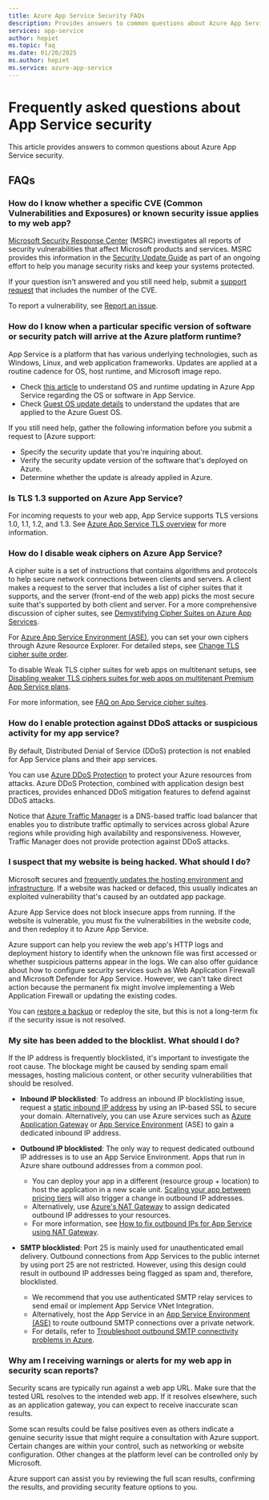 ```yaml
---
title: Azure App Service Security FAQs
description: Provides answers to common questions about Azure App Service security.
services: app-service
author: hepiet
ms.topic: faq
ms.date: 01/20/2025
ms.author: hepiet
ms.service: azure-app-service
---
```

# Frequently asked questions about App Service security

This article provides answers to common questions about Azure App Service security.

## FAQs

### How do I know whether a specific CVE (Common Vulnerabilities and Exposures) or known security issue applies to my web app?

[Microsoft Security Response Center](https://msrc.microsoft.com/) (MSRC) investigates all reports of security vulnerabilities that affect Microsoft products and services. MSRC provides this information in the [Security Update Guide](https://msrc.microsoft.com/update-guide/vulnerability) as part of an ongoing effort to help you manage security risks and keep your systems protected.

If your question isn't answered and you still need help, submit a [support request](https://ms.portal.azure.com/#blade/Microsoft_Azure_Support/HelpAndSupportBlade/overview?DMC=troubleshoot) that includes the number of the CVE. 

To report a vulnerability, see [Report an issue](https://msrc.microsoft.com/report/vulnerability/new).

### How do I know when a particular specific version of software or security patch will arrive at the Azure platform runtime?

App Service is a platform that has various underlying technologies, such as Windows, Linux, and web application frameworks. Updates are applied at a routine cadence for OS, host runtime, and Microsoft image repo.

- Check [this article](/azure/app-service/overview-patch-os-runtime) to understand OS and runtime updating in Azure App Service regarding the OS or software in App Service.
- Check [Guest OS update details](/azure/cloud-services/cloud-services-guestos-msrc-releases) to understand the updates that are applied to the Azure Guest OS.

If you still need help, gather the following information before you submit a request to [Azure support:

- Specify the security update that you're inquiring about.
- Verify the security update version of the software that's deployed on Azure.
- Determine whether the update is already applied in Azure.

### Is TLS 1.3 supported on Azure App Service?

For incoming requests to your web app, App Service supports TLS versions 1.0, 1.1, 1.2, and 1.3. See [Azure App Service TLS overview](/azure/app-service/overview-tls) for more information.

### How do I disable weak ciphers on Azure App Service?

A cipher suite is a set of instructions that contains algorithms and protocols to help secure network connections between clients and servers. A client makes a request to the server that includes a list of cipher suites that it supports, and the server (front-end of the web app) picks the most secure suite that's supported by both client and server. For a more comprehensive discussion of cipher suites, see [Demystifying Cipher Suites on Azure App Services](https://techcommunity.microsoft.com/t5/apps-on-azure-blog/demystifying-cipher-suites-on-azure-app-services/ba-p/2656254).

For [Azure App Service Environment (ASE)](/azure/app-service/environment/overview), you can set your own ciphers through Azure Resource Explorer. For detailed steps, see [Change TLS cipher suite order](/azure/app-service/environment/app-service-app-service-environment-custom-settings#change-tls-cipher-suite-order).

To disable Weak TLS cipher suites for web apps on multitenant setups, see [Disabling weaker TLS ciphers suites for web apps on multitenant Premium App Service plans](https://azure.github.io/AppService/2022/10/11/Public-preview-min-tls-cipher-suite.html).

For more information, see [FAQ on App Service cipher suites](https://techcommunity.microsoft.com/t5/apps-on-azure-blog/faq-on-app-service-cipher-suites/ba-p/3881922).

### How do I enable protection against DDoS attacks or suspicious activity for my app service?

By default, Distributed Denial of Service (DDoS) protection is not enabled for App Service plans and their app services.

You can use [Azure DDoS Protection](/azure/ddos-protection/ddos-protection-overview) to protect your Azure resources from attacks. Azure DDoS Protection, combined with application design best practices, provides enhanced DDoS mitigation features to defend against DDoS attacks.

Notice that [Azure Traffic Manager](/azure/traffic-manager/traffic-manager-overview) is a DNS-based traffic load balancer that enables you to distribute traffic optimally to services across global Azure regions while providing high availability and responsiveness. However, Traffic Manager does not provide protection against DDoS attacks.

### I suspect that my website is being hacked. What should I do?

Microsoft secures and [frequently updates the hosting environment and infrastructure](/azure/app-service/overview-patch-os-runtime). If a website was hacked or defaced, this usually indicates an exploited vulnerability that's caused by an outdated app package.

Azure App Service does not block insecure apps from running. If the website is vulnerable, you must fix the vulnerabilities in the website code, and then redeploy it to Azure App Service. 

Azure support can help you review the web app's HTTP logs and deployment history to identify when the unknown file was first accessed or whether suspicious patterns appear in the logs. We can also offer guidance about how to configure security services such as Web Application Firewall and Microsoft Defender for App Service. However, we can't take direct action because the permanent fix might involve implementing a Web Application Firewall or updating the existing codes.

You can [restore a backup](/azure/app-service/manage-backup?tabs=portal#restore-a-backup) or redeploy the site, but this is not a long-term fix if the security issue is not resolved.

### My site has been added to the blocklist. What should I do?

If the IP address is frequently blocklisted, it's important to investigate the root cause. The blockage might be caused by sending spam email messages, hosting malicious content, or other security vulnerabilities that should be resolved.

- **Inbound IP blocklisted**: To address an inbound IP blocklisting issue, request a [static inbound IP address](/azure/app-service/overview-inbound-outbound-ips#get-a-static-inbound-ip) by using an IP-based SSL to secure your domain. Alternatively, you can use Azure services such as [Azure Application Gateway](/azure/application-gateway/overview) or [App Service Environment](/azure/app-service/environment/networking) (ASE) to gain a dedicated inbound IP address.

- **Outbound IP blocklisted**: The only way to request dedicated outbound IP addresses is to use an App Service Environment. Apps that run in Azure share outbound addresses from a common pool.  
    - You can deploy your app in a different (resource group + location) to host the application in a new scale unit. [Scaling your app between pricing tiers](/azure/app-service/manage-scale-up#scale-up-your-pricing-tier) will also trigger a change in outbound IP addresses.  
    - Alternatively, use [Azure's NAT Gateway](/azure/vpn-gateway/vpn-gateway-about-vpngateways) to assign dedicated outbound IP addresses to your resources.  
    - For more information, see [How to fix outbound IPs for App Service using NAT Gateway](https://techcommunity.microsoft.com/blog/appsonazureblog/how-to-fix-outbound-ips-for-app-service/2320612).  

- **SMTP blocklisted**: Port 25 is mainly used for unauthenticated email delivery. Outbound connections from App Services to the public internet by using port 25 are not restricted. However, using this design could result in outbound IP addresses being flagged as spam and, therefore, blocklisted.  
    - We recommend that you use authenticated SMTP relay services to send email or implement App Service VNet Integration.  
    - Alternatively, host the App Service in an [App Service Environment (ASE)](/azure/app-service/environment/networking) to route outbound SMTP connections over a private network.  
    - For details, refer to [Troubleshoot outbound SMTP connectivity problems in Azure](/azure/virtual-network/troubleshoot-outbound-smtp-connectivity).  

### Why am I receiving warnings or alerts for my web app in security scan reports?

Security scans are typically run against a web app URL. Make sure that the tested URL resolves to the intended web app. If it resolves elsewhere, such as an application gateway, you can expect to receive inaccurate scan results.

Some scan results could be false positives even as others indicate a genuine security issue that might require a consultation with Azure support. Certain changes are within your control, such as networking or website configuration. Other changes at the platform level can be controlled only by Microsoft.

Azure support can assist you by reviewing the full scan results, confirming the results, and providing security feature options to you.
